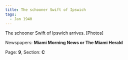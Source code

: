 ```yaml
---  
title: The schooner Swift of Ipswich  
tags:  
  - Jan 1940  
---  
```

  
The schooner Swift of Ipswich arrives. [Photos]  
  
Newspapers: **Miami Morning News or The Miami Herald**  
  
Page: **9**, Section: **C** 
